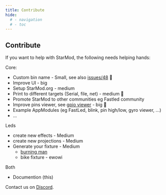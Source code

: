 ```yaml
---
title: Contribute
hide:
  # - navigation
  # - toc
---
```


## Contribute

If you want to help with StarMod, the following needs helping hands:

Core:

* Custom bin name - Small, see also [issues/48](https://github.com/ewowi/StarMod/issues/48) 🚧
* Improve UI - big
* Setup StarMod.org - medium
* Print to different targets (Serial, file, net) - medium 🚧
* Promote StarMod to other communities eg Fastled community
* Improve pins viewer, see [gpio viewer](https://github.com/thelastoutpostworkshop/gpio_viewer/issues/110) - big 🚧
* Example AppModules (eg FastLed, blink, pin high/low, gyro viewer, ...)
* ...

Leds

* create new effects - Medium
* create new projections - Medium
* Generate your fixture - Medium
    * [burning man](https://3dwarehouse.sketchup.com/model/e9de47b1-02f6-4677-a2ad-e73c1af6442f/Burning-Man-Effigy)
    * bike fixture - ewowi

Both

* Documention (this)

Contact us on [Discord](https://discord.gg/VGDGGX8qvQ).
